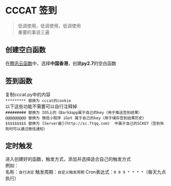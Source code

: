 # CCCAT 签到
> 低调使用，低调使用，低调使用  
> 重要的事说三遍

## 创建空白函数

在[腾讯云函数](https://console.cloud.tencent.com/scf/index/1)中，选择**中国香港**，创建**py2.7**的空白函数

## 签到函数
复制cccat.py中的内容  
`
********* 替换为 cccat的cookie
`  
以下这些功能不需要可以自行注释掉  
`######### 替换为 IOS上的《Bark》app属于自己的key（用于推送签到结果）`    
`@@@@@@@@@ 替换为 微信小程序 iGot 属于自己的key（用于储存签到结果历史）`    
`$$$$$$$$$ 替换为 [Server酱](http://sc.ftqq.com)  中属于自己的SCKEY（签到失败时可以通过微信通知）`  
## 定时触发
进入创建好的函数，触发方式，添加并选择适合自己的触发方式  
例如：  
名称：`自行决定`
触发周期：`自定义触发周期`
Cron表达式：`0 0 9 * * * *`（每天九点执行）
